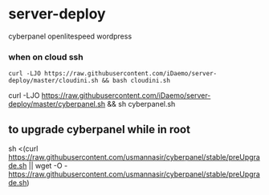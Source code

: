 # server-deploy
cyberpanel openlitespeed wordpress 

### when on cloud ssh
`curl -LJO https://raw.githubusercontent.com/iDaemo/server-deploy/master/cloudini.sh && bash cloudini.sh`

curl -LJO https://raw.githubusercontent.com/iDaemo/server-deploy/master/cyberpanel.sh && sh cyberpanel.sh


## to upgrade cyberpanel while in root

sh <(curl https://raw.githubusercontent.com/usmannasir/cyberpanel/stable/preUpgrade.sh || wget -O - https://raw.githubusercontent.com/usmannasir/cyberpanel/stable/preUpgrade.sh)
